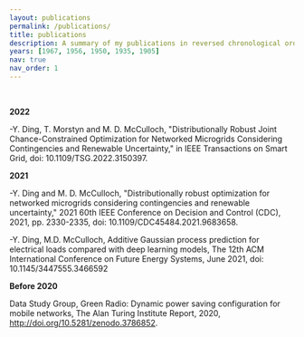 ```yaml
---
layout: publications
permalink: /publications/
title: publications
description: A summary of my publications in reversed chronological order. My google scholar profile is here.
years: [1967, 1956, 1950, 1935, 1905]
nav: true
nav_order: 1
---
```



<br />

**2022**

-Y. Ding, T. Morstyn and M. D. McCulloch, "Distributionally Robust Joint Chance-Constrained Optimization for Networked Microgrids Considering Contingencies and Renewable Uncertainty," in IEEE Transactions on Smart Grid, doi: 10.1109/TSG.2022.3150397.

**2021**

-Y. Ding and M. D. McCulloch, "Distributionally robust optimization for networked microgrids considering contingencies and renewable uncertainty," 2021 60th IEEE Conference on Decision and Control (CDC), 2021, pp. 2330-2335, doi: 10.1109/CDC45484.2021.9683658.

-Y. Ding, M.D. McCulloch, Additive Gaussian process prediction for electrical loads compared with deep learning models, The 12th ACM International Conference on Future Energy Systems, June 2021, doi: 10.1145/3447555.3466592

**Before 2020**

Data Study Group, Green Radio: Dynamic power saving configuration for mobile networks, The Alan Turing Institute Report, 2020, http://doi.org/10.5281/zenodo.3786852.
